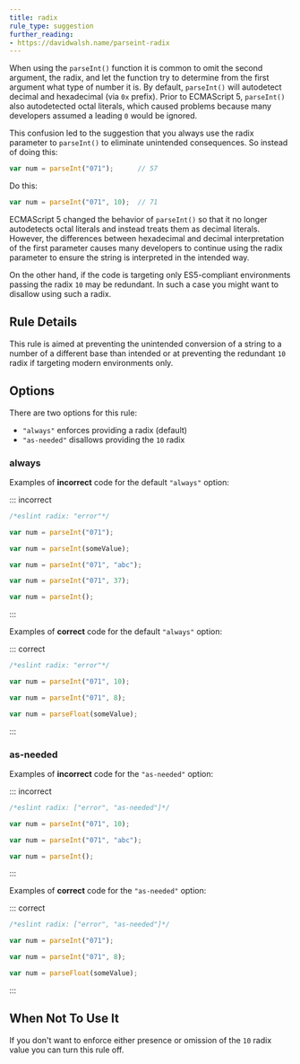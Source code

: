 ```yaml
---
title: radix
rule_type: suggestion
further_reading:
- https://davidwalsh.name/parseint-radix
---
```


When using the `parseInt()` function it is common to omit the second argument, the radix, and let the function try to determine from the first argument what type of number it is. By default, `parseInt()` will autodetect decimal and hexadecimal (via `0x` prefix). Prior to ECMAScript 5, `parseInt()` also autodetected octal literals, which caused problems because many developers assumed a leading `0` would be ignored.

This confusion led to the suggestion that you always use the radix parameter to `parseInt()` to eliminate unintended consequences. So instead of doing this:

```js
var num = parseInt("071");      // 57
```

Do this:

```js
var num = parseInt("071", 10);  // 71
```

ECMAScript 5 changed the behavior of `parseInt()` so that it no longer autodetects octal literals and instead treats them as decimal literals. However, the differences between hexadecimal and decimal interpretation of the first parameter causes many developers to continue using the radix parameter to ensure the string is interpreted in the intended way.

On the other hand, if the code is targeting only ES5-compliant environments passing the radix `10` may be redundant. In such a case you might want to disallow using such a radix.

## Rule Details

This rule is aimed at preventing the unintended conversion of a string to a number of a different base than intended or at preventing the redundant `10` radix if targeting modern environments only.

## Options

There are two options for this rule:

*   `"always"` enforces providing a radix (default)
*   `"as-needed"` disallows providing the `10` radix

### always

Examples of **incorrect** code for the default `"always"` option:

::: incorrect

```js
/*eslint radix: "error"*/

var num = parseInt("071");

var num = parseInt(someValue);

var num = parseInt("071", "abc");

var num = parseInt("071", 37);

var num = parseInt();
```

:::

Examples of **correct** code for the default `"always"` option:

::: correct

```js
/*eslint radix: "error"*/

var num = parseInt("071", 10);

var num = parseInt("071", 8);

var num = parseFloat(someValue);
```

:::

### as-needed

Examples of **incorrect** code for the `"as-needed"` option:

::: incorrect

```js
/*eslint radix: ["error", "as-needed"]*/

var num = parseInt("071", 10);

var num = parseInt("071", "abc");

var num = parseInt();
```

:::

Examples of **correct** code for the `"as-needed"` option:

::: correct

```js
/*eslint radix: ["error", "as-needed"]*/

var num = parseInt("071");

var num = parseInt("071", 8);

var num = parseFloat(someValue);
```

:::

## When Not To Use It

If you don't want to enforce either presence or omission of the `10` radix value you can turn this rule off.
